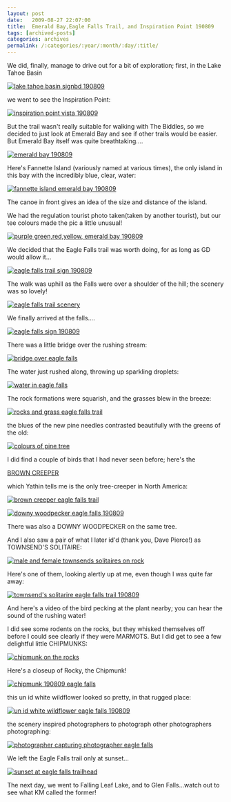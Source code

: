 ```yaml
---
layout: post
date:	2009-08-27 22:07:00
title:  Emerald Bay,Eagle Falls Trail, and Inspiration Point 190809
tags: [archived-posts]
categories: archives
permalink: /:categories/:year/:month/:day/:title/
---
```

We did, finally, manage to drive out for a bit of exploration; first, in the Lake Tahoe Basin


<a href="http://s562.photobucket.com/albums/ss67/pugaippadam/?action=view&amp;current=IMG_4489.jpg" target="_blank"><img src="http://i562.photobucket.com/albums/ss67/pugaippadam/IMG_4489.jpg" border="0" alt="lake tahoe basin signbd 190809"></a>


we went to see the Inspiration Point:


<a href="http://s562.photobucket.com/albums/ss67/pugaippadam/?action=view&amp;current=IMG_4488.jpg" target="_blank"><img src="http://i562.photobucket.com/albums/ss67/pugaippadam/IMG_4488.jpg" border="0" alt="inspiration point vista 190809"></a>

But the trail wasn't really suitable for walking with The Biddles, so we decided to just look at Emerald Bay and see if other trails would be easier. But Emerald Bay itself was quite breathtaking....

<a href="http://s562.photobucket.com/albums/ss67/pugaippadam/?action=view&amp;current=IMG_4501-1.jpg" target="_blank"><img src="http://i562.photobucket.com/albums/ss67/pugaippadam/IMG_4501-1.jpg" border="0" alt="emerald bay 190809"></a>


<lj-cut text="more about Emerald Bay and Eagle Falls trail">


Here's Fannette Island (variously named at various times), the only island in this bay with the incredibly blue, clear, water:


<a href="http://s562.photobucket.com/albums/ss67/pugaippadam/?action=view&amp;current=IMG_4503-1.jpg" target="_blank"><img src="http://i562.photobucket.com/albums/ss67/pugaippadam/IMG_4503-1.jpg" border="0" alt="fannette island emerald bay 190809"></a>

The canoe in front gives an idea of the size and distance of the island.

We had the regulation tourist photo taken(taken by another tourist), but our tee colours made the pic a little unusual!

<a href="http://s562.photobucket.com/albums/ss67/pugaippadam/?action=view&amp;current=IMG_4500-1.jpg" target="_blank"><img src="http://i562.photobucket.com/albums/ss67/pugaippadam/IMG_4500-1.jpg" border="0" alt="purple green,red,yellow, emerald bay 190809"></a>

We decided that the Eagle Falls trail was worth doing, for as long as GD would allow it...


<a href="http://s562.photobucket.com/albums/ss67/pugaippadam/?action=view&amp;current=IMG_4538-1.jpg" target="_blank"><img src="http://i562.photobucket.com/albums/ss67/pugaippadam/IMG_4538-1.jpg" border="0" alt="eagle falls trail sign 190809"></a>


The walk was uphill as the Falls were over a shoulder of the hill; the scenery was so lovely!


<a href="http://s562.photobucket.com/albums/ss67/pugaippadam/?action=view&amp;current=IMG_4543-1.jpg" target="_blank"><img src="http://i562.photobucket.com/albums/ss67/pugaippadam/IMG_4543-1.jpg" border="0" alt="eagle falls trail scenery"></a>



We finally arrived at the falls....



<a href="http://s562.photobucket.com/albums/ss67/pugaippadam/?action=view&amp;current=IMG_4552-1.jpg" target="_blank"><img src="http://i562.photobucket.com/albums/ss67/pugaippadam/IMG_4552-1.jpg" border="0" alt="eagle falls sign 190809"></a>



<lj-embed id="102"/>


There was a little bridge over the rushing stream:


<a href="http://s562.photobucket.com/albums/ss67/pugaippadam/?action=view&amp;current=IMG_4554.jpg" target="_blank"><img src="http://i562.photobucket.com/albums/ss67/pugaippadam/IMG_4554.jpg" border="0" alt="bridge over eagle falls"></a>

The water just rushed along, throwing up sparkling droplets:


<a href="http://s562.photobucket.com/albums/ss67/pugaippadam/?action=view&amp;current=IMG_4587-1.jpg" target="_blank"><img src="http://i562.photobucket.com/albums/ss67/pugaippadam/IMG_4587-1.jpg" border="0" alt="water in eagle falls"></a>

The rock formations were squarish, and the grasses blew in the breeze:

<a href="http://s562.photobucket.com/albums/ss67/pugaippadam/?action=view&amp;current=IMG_4551-1.jpg" target="_blank"><img src="http://i562.photobucket.com/albums/ss67/pugaippadam/IMG_4551-1.jpg" border="0" alt="rocks and grass eagle falls trail"></a>

the blues of the new pine needles contrasted beautifully with the greens of the old:

<a href="http://s562.photobucket.com/albums/ss67/pugaippadam/?action=view&amp;current=IMG_4495.jpg" target="_blank"><img src="http://i562.photobucket.com/albums/ss67/pugaippadam/IMG_4495.jpg" border="0" alt="colours of pine tree"></a>


I did find a couple of birds that I had never seen before; here's the 

<a href="http://en.wikipedia.org/wiki/Brown_Creeper"> BROWN CREEPER </a> 

which Yathin tells me is the only tree-creeper in North America:


<a href="http://s562.photobucket.com/albums/ss67/pugaippadam/?action=view&amp;current=IMG_4523.jpg" target="_blank"><img src="http://i562.photobucket.com/albums/ss67/pugaippadam/IMG_4523.jpg" border="0" alt="brown creeper eagle falls trail"></a>


<a href="http://s562.photobucket.com/albums/ss67/pugaippadam/?action=view&amp;current=IMG_4530.jpg" target="_blank"><img src="http://i562.photobucket.com/albums/ss67/pugaippadam/IMG_4530.jpg" border="0" alt="downy woodpecker eagle falls 190809"></a>


There was also a DOWNY WOODPECKER on the same tree.

And I also saw a pair of what I later id'd (thank you, Dave Pierce!) as TOWNSEND'S SOLITAIRE:


<a href="http://s562.photobucket.com/albums/ss67/pugaippadam/?action=view&amp;current=IMG_4595-1.jpg" target="_blank"><img src="http://i562.photobucket.com/albums/ss67/pugaippadam/IMG_4595-1.jpg" border="0" alt="male and female townsends solitaires on rock"></a>

Here's one of them, looking alertly up at me, even though I was quite far away:

<a href="http://s562.photobucket.com/albums/ss67/pugaippadam/?action=view&amp;current=IMG_4599-1.jpg" target="_blank"><img src="http://i562.photobucket.com/albums/ss67/pugaippadam/IMG_4599-1.jpg" border="0" alt="townsend&#39;s solitarire eagle falls trail 190809"></a>

And here's a video of the bird pecking at the plant nearby; you can hear the sound of the rushing water!


<lj-embed id="103"/>


I did see some rodents on the rocks, but they whisked themselves off before I could see clearly if they were MARMOTS. But I did get to see a few delightful little CHIPMUNKS:

<a href="http://s562.photobucket.com/albums/ss67/pugaippadam/?action=view&amp;current=IMG_4625.jpg" target="_blank"><img src="http://i562.photobucket.com/albums/ss67/pugaippadam/IMG_4625.jpg" border="0" alt="chipmunk on the rocks"></a>

Here's a closeup of Rocky, the Chipmunk!

<a href="http://s562.photobucket.com/albums/ss67/pugaippadam/?action=view&amp;current=IMG_4648-1.jpg" target="_blank"><img src="http://i562.photobucket.com/albums/ss67/pugaippadam/IMG_4648-1.jpg" border="0" alt="chipmunk 190809 eagle falls"></a>

this un id white wildflower looked so pretty, in that rugged place:


<a href="http://s562.photobucket.com/albums/ss67/pugaippadam/?action=view&amp;current=IMG_4685-1.jpg" target="_blank"><img src="http://i562.photobucket.com/albums/ss67/pugaippadam/IMG_4685-1.jpg" border="0" alt="un id white wildflower eagle falls 190809"></a>

the scenery inspired photographers to photograph other photographers photographing:


<a href="http://s562.photobucket.com/albums/ss67/pugaippadam/?action=view&amp;current=IMG_4563.jpg" target="_blank"><img src="http://i562.photobucket.com/albums/ss67/pugaippadam/IMG_4563.jpg" border="0" alt="photographer capturing photographer eagle falls"></a>


</lj-cut>

We left the Eagle Falls trail only at sunset...


<a href="http://s562.photobucket.com/albums/ss67/pugaippadam/?action=view&amp;current=IMG_4675-1.jpg" target="_blank"><img src="http://i562.photobucket.com/albums/ss67/pugaippadam/IMG_4675-1.jpg" border="0" alt="sunset at eagle falls trailhead"></a>


The next day, we went to Falling Leaf Lake, and to Glen Falls...watch out to see what KM called the former!
